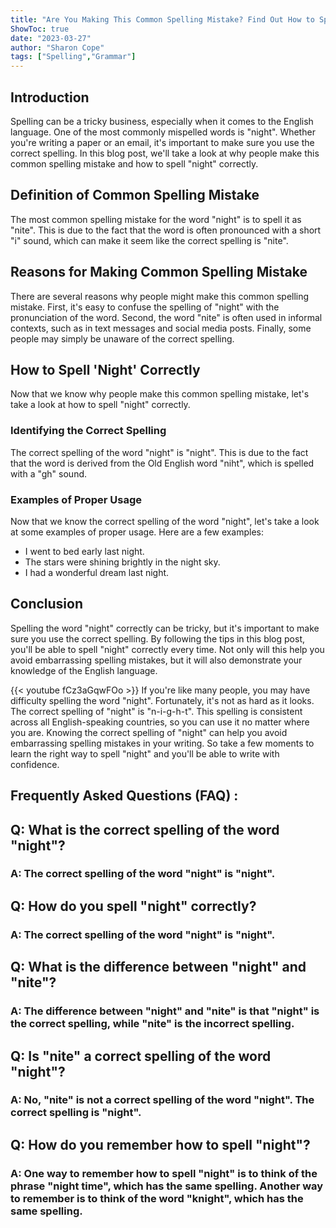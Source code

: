 ```yaml
---
title: "Are You Making This Common Spelling Mistake? Find Out How to Spell 'Night' Right Now!"
ShowToc: true 
date: "2023-03-27"
author: "Sharon Cope" 
tags: ["Spelling","Grammar"]
---
```

## Introduction
Spelling can be a tricky business, especially when it comes to the English language. One of the most commonly mispelled words is "night". Whether you're writing a paper or an email, it's important to make sure you use the correct spelling. In this blog post, we'll take a look at why people make this common spelling mistake and how to spell "night" correctly.

## Definition of Common Spelling Mistake
The most common spelling mistake for the word "night" is to spell it as "nite". This is due to the fact that the word is often pronounced with a short "i" sound, which can make it seem like the correct spelling is "nite".

## Reasons for Making Common Spelling Mistake
There are several reasons why people might make this common spelling mistake. First, it's easy to confuse the spelling of "night" with the pronunciation of the word. Second, the word "nite" is often used in informal contexts, such as in text messages and social media posts. Finally, some people may simply be unaware of the correct spelling.

## How to Spell 'Night' Correctly
Now that we know why people make this common spelling mistake, let's take a look at how to spell "night" correctly.

### Identifying the Correct Spelling
The correct spelling of the word "night" is "night". This is due to the fact that the word is derived from the Old English word "niht", which is spelled with a "gh" sound.

### Examples of Proper Usage
Now that we know the correct spelling of the word "night", let's take a look at some examples of proper usage. Here are a few examples: 
- I went to bed early last night. 
- The stars were shining brightly in the night sky. 
- I had a wonderful dream last night. 

## Conclusion
Spelling the word "night" correctly can be tricky, but it's important to make sure you use the correct spelling. By following the tips in this blog post, you'll be able to spell "night" correctly every time. Not only will this help you avoid embarrassing spelling mistakes, but it will also demonstrate your knowledge of the English language.

{{< youtube fCz3aGqwFOo >}} 
If you're like many people, you may have difficulty spelling the word "night". Fortunately, it's not as hard as it looks. The correct spelling of "night" is "n-i-g-h-t". This spelling is consistent across all English-speaking countries, so you can use it no matter where you are. Knowing the correct spelling of "night" can help you avoid embarrassing spelling mistakes in your writing. So take a few moments to learn the right way to spell "night" and you'll be able to write with confidence.

## Frequently Asked Questions (FAQ) :
<h2>Q: What is the correct spelling of the word "night"?</h2>

<h3>A: The correct spelling of the word "night" is "night".</h3>

<h2>Q: How do you spell "night" correctly?</h2>

<h3>A: The correct spelling of the word "night" is "night".</h3>

<h2>Q: What is the difference between "night" and "nite"?</h2>

<h3>A: The difference between "night" and "nite" is that "night" is the correct spelling, while "nite" is the incorrect spelling.</h3>

<h2>Q: Is "nite" a correct spelling of the word "night"?</h2>

<h3>A: No, "nite" is not a correct spelling of the word "night". The correct spelling is "night".</h3>

<h2>Q: How do you remember how to spell "night"?</h2>

<h3>A: One way to remember how to spell "night" is to think of the phrase "night time", which has the same spelling. Another way to remember is to think of the word "knight", which has the same spelling.</h3>





